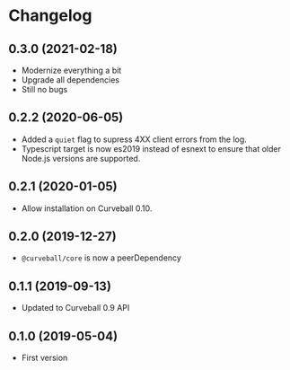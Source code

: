 Changelog
=========

0.3.0 (2021-02-18)
------------------

* Modernize everything a bit
* Upgrade all dependencies
* Still no bugs


0.2.2 (2020-06-05)
------------------

* Added a `quiet` flag to supress 4XX client errors from the log.
* Typescript target is now es2019 instead of esnext to ensure that older
  Node.js versions are supported.


0.2.1 (2020-01-05)
------------------

* Allow installation on Curveball 0.10.


0.2.0 (2019-12-27)
------------------

* `@curveball/core` is now a peerDependency


0.1.1 (2019-09-13)
-----------------

* Updated to Curveball 0.9 API


0.1.0 (2019-05-04)
------------------

* First version
